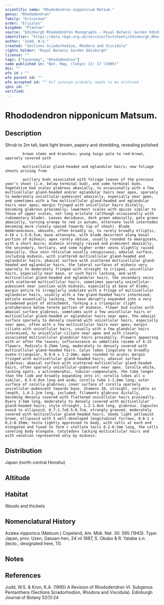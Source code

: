 ```yaml
---
scientific name: "Rhododendron nipponicum Matsum."
genus: "Rhododendron"
family: "Ericaceae"
order: "Ericales"
kingdom: "Plantae"
source: "Edinburgh Rhododendron Monographs – Royal Botanic Garden Edinburgh"
identifier: "https://data.rbge.org.uk/service/factsheets/Edinburgh_Rhododendron_Monographs.xhtml"
author: "Judd, W.S."
created: "Sections Sciadorhodion, Rhodora and Viscidula"
rights holder: "Royal Botanic Garden Edinburgh"
license: ""
tags: ["taxonomy", "Rhododendron"]
name published in: "Bot. Mag. (Tokyo) 13: 17 (1899)"
doi: ""
wfo id : ""
wfo parent id: ""
wfo accepted id: "" #if synonym probably needs to be archived.                      
ipni id: ""
verified:
---
```


                       

# Rhododendron nipponicum Matsum.

## Description
Shrub to 2m tall; bark light brown, papery and shredding, revealing polished
            brown stems and branches; young twigs pale to red-brown, sparsely covered with
            multicellular gland-headed and eglandular hairs; new foliage shoots arising from
            axillary buds associated with foliage leaves of the previous year's shoot (i.e. below terminal bud), and some terminal buds. Vegetative bud scales glabrous abaxially, to occasionally with a few multicellular gland-headed and/or eglandular hairs near apex, sparsely to moderately unicellular-pubescent adaxially, especially near apex, and sometimes with a few multicellular gland-headed and eglandular hairs near apex; margin fringed with unicellular hairs distally, becoming glabrous proximally; lowermost scales with apices similar to those of upper scales, not long aristate (although occasionally with rudimentary blade). Leaves deciduous, dark green adaxially, pale green abaxially, turning orange to red in autumn, alternate (with internodes becoming more closely spaced towards tip of shoot). Blade membranaceous, obovate, often broadly so, to rarely broadly elliptic, 4-18 x 1.5-8.5cm; base attenuate, with blade decurrent along basal portion of midvein; apex rarely obtuse, usually rounded to emarginate, with a short mucro; midvein strongly raised and prominent abaxially, the secondary, tertiary, and some higher order veins slightly raised abaxially, thus vein reticulum usually conspicuous; adaxial surface, including midvein, with scattered multicellular gland-headed and eglandular hairs; abaxial surface with scattered multicellular gland-headed and eglandular hairs, the lateral surfaces of midvein very sparsely to moderately fringed with straight to crisped, unicellular hairs, especially near base, or such hairs lacking, and with multicellular gland-headed and eglandular hairs, the secondary veins with scattered multicellular hairs, sometimes sparsely unicellular-pubescent near junction with midvein, especially at base of blade; margin entire to irregularly undulate with a fringe of multicellular eglandular hairs, usually with a few gland-headed hairs intermixed; petiole essentially lacking, the base abruptly expanded into a very broadened point of attachment, forming a ± triangular slight protuberance below terete portion of midvein. Flower bud scales with abaxial surface glabrous, sometimes with a few unicellular hairs or multicellular gland-headed or eglandular hairs near apex, the adaxial surface sparsely to densely covered with unicellular hairs, especially near apex, often with a few multicellular hairs near apex; margin ciliate with unicellular hairs, usually with a few glandular hairs intermixed, to unicellular-ciliate near apex and with closely associated multicellular glandular hairs proximally. Flowers appearing with or after the leaves; inflorescence an umbellate raceme of 6-15 flowers. Pedicels 8-25mm long, moderately to densely covered with multicellular gland-headed hairs. Calyx lobes lingulate to broadly ovate-triangular, 0.9-6 x 1.2-2mm; apex rounded to acute; margin fringed with multicellular gland-headed hairs; adaxial surface glabrous; abaxial surface with scattered multicellular gland-headed hairs, often sparsely unicellular-pubescent near apex. Corolla white, lacking spots, ± actinomorphic, tubular-campanulate, the tube longer than the limb and broadly expanding into it; corolla lobes all ± similar, 0.5-0.9cm long and wide; corolla tube 1-1.6mm long; outer surface of corolla glabrous; inner surface of corolla sparsely unicellular-pubescent towards base. Stamens 10, straight, variable in length, 1.4-2.2cm long, included; filaments glabrous distally, becoming densely covered with flattened unicellular hairs proximally. Ovary 3-5mm long, moderately to densely covered with multicellular gland-headed hairs; style straight, 1.2-1.8cm long, glabrous. Capsules ovoid to ellipsoid, 0.7-1.7x0.5-0.7cm, strongly grooved, moderately covered with multicellular gland-headed hairs. Seeds light yellowish brown, ellipsoid with 5 well-developed longitudinal furrows, 0.6-1 x 0.2-0.35mm; testa tightly appressed to body, with cells at each end elongated and fused to form + stellate tails 0.2-0.5mm long, the cells covering body elongate. Cotyledons lacking multicellular hairs and with venation represented only by midvein.

## Distribution
Japan (north-central Honshu)

## Altitude


## Habitat
Woods and thickets

## Nomenclatural History
Azalea nipponica (Matsum.) Copeland, Am. Midi. Nat. 30: 595 (1943). Type: Japan, prov. Uzen, Gassan-hen, 24 vii 1887, S. Okubo & R. Yatabe s.n. (lecto., designated here, TI).
                       
## Notes


## References

Judd, W.S. & Kron, K.A. (1995) A Revision of Rhododendron VI. Subgenus Pentanthera (Sections Sciadorhodion, Rhodora and Viscidula). Edinburgh Journal of Botany 52(1):24
